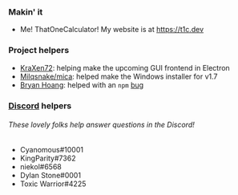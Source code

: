 ### Makin' it

- Me! ThatOneCalculator! My website is at https://t1c.dev

### Project helpers

- [KraXen72](https://github.com/KraXen72): helping make the upcoming GUI frontend in Electron 
- [Milqsnake/mica](https://twitter.com/milqsnake): helped make the Windows installer for v1.7
- [Bryan Hoang](https://github.com/bryan-hoang): helped with an `npm` [bug](https://github.com/ThatOneCalculator/DiscordRPCMaker/pull/13)

### [Discord](https://discord.gg/Z7UZPR3bbW) helpers
###### These lovely folks help answer questions in the Discord!

- Cyanomous#10001
- KingParity#7362
- niekol#6568
- Dylan Stone#0001
- Toxic Warrior#4225

